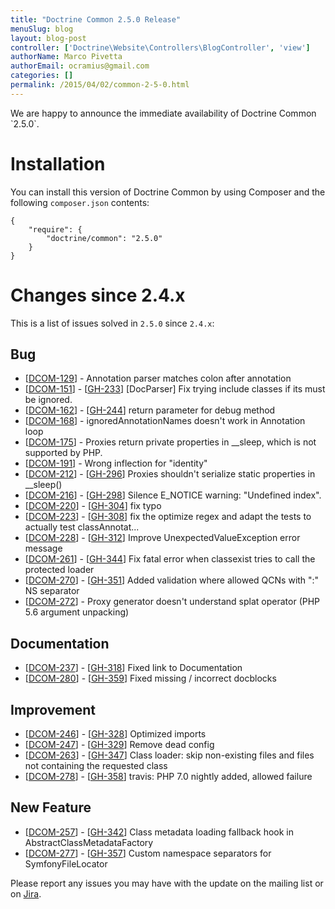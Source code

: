 ```yaml
---
title: "Doctrine Common 2.5.0 Release"
menuSlug: blog
layout: blog-post
controller: ['Doctrine\Website\Controllers\BlogController', 'view']
authorName: Marco Pivetta
authorEmail: ocramius@gmail.com
categories: []
permalink: /2015/04/02/common-2-5-0.html
---
```

We are happy to announce the immediate availability of Doctrine Common
\`2.5.0\`.

Installation
============

You can install this version of Doctrine Common by using Composer and
the following `composer.json` contents:

~~~~ {.sourceCode .json}
{
    "require": {
        "doctrine/common": "2.5.0"
    }
}
~~~~

Changes since 2.4.x
===================

This is a list of issues solved in `2.5.0` since `2.4.x`:

Bug
---

-   [[DCOM-129](http://www.doctrine-project.org/jira/browse/DCOM-129)] -
    Annotation parser matches colon after annotation
-   [[DCOM-151](http://www.doctrine-project.org/jira/browse/DCOM-151)] -
    [[GH-233](https://github.com/doctrine/common/pull/233)] [DocParser]
    Fix trying include classes if its must be ignored.
-   [[DCOM-162](http://www.doctrine-project.org/jira/browse/DCOM-162)] -
    [[GH-244](https://github.com/doctrine/common/pull/244)] return
    parameter for debug method
-   [[DCOM-168](http://www.doctrine-project.org/jira/browse/DCOM-168)] -
    ignoredAnnotationNames doesn't work in Annotation loop
-   [[DCOM-175](http://www.doctrine-project.org/jira/browse/DCOM-175)] -
    Proxies return private properties in \_\_sleep, which is not
    supported by PHP.
-   [[DCOM-191](http://www.doctrine-project.org/jira/browse/DCOM-191)] -
    Wrong inflection for "identity"
-   [[DCOM-212](http://www.doctrine-project.org/jira/browse/DCOM-212)] -
    [[GH-296](https://github.com/doctrine/common/pull/296)] Proxies
    shouldn't serialize static properties in \_\_sleep()
-   [[DCOM-216](http://www.doctrine-project.org/jira/browse/DCOM-216)] -
    [[GH-298](https://github.com/doctrine/common/pull/298)] Silence
    E\_NOTICE warning: "Undefined index".
-   [[DCOM-220](http://www.doctrine-project.org/jira/browse/DCOM-220)] -
    [[GH-304](https://github.com/doctrine/common/pull/304)] fix typo
-   [[DCOM-223](http://www.doctrine-project.org/jira/browse/DCOM-223)] -
    [[GH-308](https://github.com/doctrine/common/pull/308)] fix the
    optimize regex and adapt the tests to actually test classAnnotat...
-   [[DCOM-228](http://www.doctrine-project.org/jira/browse/DCOM-228)] -
    [[GH-312](https://github.com/doctrine/common/pull/312)] Improve
    UnexpectedValueException error message
-   [[DCOM-261](http://www.doctrine-project.org/jira/browse/DCOM-261)] -
    [[GH-344](https://github.com/doctrine/common/pull/344)] Fix fatal
    error when classexist tries to call the protected loader
-   [[DCOM-270](http://www.doctrine-project.org/jira/browse/DCOM-270)] -
    [[GH-351](https://github.com/doctrine/common/pull/351)] Added
    validation where allowed QCNs with ":" NS separator
-   [[DCOM-272](http://www.doctrine-project.org/jira/browse/DCOM-272)] -
    Proxy generator doesn't understand splat operator (PHP 5.6 argument
    unpacking)

Documentation
-------------

-   [[DCOM-237](http://www.doctrine-project.org/jira/browse/DCOM-237)] -
    [[GH-318](https://github.com/doctrine/common/pull/318)] Fixed link
    to Documentation
-   [[DCOM-280](http://www.doctrine-project.org/jira/browse/DCOM-280)] -
    [[GH-359](https://github.com/doctrine/common/pull/359)] Fixed
    missing / incorrect docblocks

Improvement
-----------

-   [[DCOM-246](http://www.doctrine-project.org/jira/browse/DCOM-246)] -
    [[GH-328](https://github.com/doctrine/common/pull/328)] Optimized
    imports
-   [[DCOM-247](http://www.doctrine-project.org/jira/browse/DCOM-247)] -
    [[GH-329](https://github.com/doctrine/common/pull/329)] Remove dead
    config
-   [[DCOM-263](http://www.doctrine-project.org/jira/browse/DCOM-263)] -
    [[GH-347](https://github.com/doctrine/common/pull/347)] Class
    loader: skip non-existing files and files not containing the
    requested class
-   [[DCOM-278](http://www.doctrine-project.org/jira/browse/DCOM-278)] -
    [[GH-358](https://github.com/doctrine/common/pull/358)] travis: PHP
    7.0 nightly added, allowed failure

New Feature
-----------

-   [[DCOM-257](http://www.doctrine-project.org/jira/browse/DCOM-257)] -
    [[GH-342](https://github.com/doctrine/common/pull/342)] Class
    metadata loading fallback hook in AbstractClassMetadataFactory
-   [[DCOM-277](http://www.doctrine-project.org/jira/browse/DCOM-277)] -
    [[GH-357](https://github.com/doctrine/common/pull/357)] Custom
    namespace separators for SymfonyFileLocator

Please report any issues you may have with the update on the mailing
list or on [Jira](http://www.doctrine-project.org/jira/browse/DCOM).
